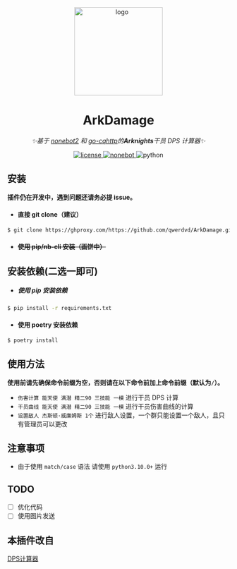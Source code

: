 <div style="text-align: center">
  <img width="200" src="https://v2.nonebot.dev/logo.png" alt="logo">

# ArkDamage

_✨基于 [nonebot2](https://github.com/nonebot/nonebot2) 和 [go-cqhttp](https://github.com/Mrs4s/go-cqhttp)的**Arknights**干员 DPS 计算器✨_

</div>

<div style="text-align: center">
  <a href="https://raw.githubusercontent.com/cscs181/QQ-Github-Bot/master/LICENSE">
    <img src="https://img.shields.io/github/license/cscs181/QQ-Github-Bot.svg" alt="license">
  </a>
  <a href="https://img.shields.io/badge/nonebot-2.0.0rc1+-red.svg">
    <img src="https://img.shields.io/badge/nonebot-2.0.0rc1+-red.svg" alt="nonebot">
  </a>
  <img src="https://img.shields.io/badge/python-3.10.0+-blue.svg" alt="python">
</div>

## 安装
**插件仍在开发中，遇到问题还请务必提 issue。**

- #### 直接 git clone（建议）

```bash
$ git clone https://ghproxy.com/https://github.com/qwerdvd/ArkDamage.git --depth=1
```

- #### ~~使用 pip/nb-cli 安装（画饼中）~~

## 安装依赖(二选一即可)

- ##### 使用 pip 安装依赖

```bash
$ pip install -r requirements.txt
```

- #### 使用 poetry 安装依赖

```bash
$ poetry install
```

## 使用方法

**使用前请先确保命令前缀为空，否则请在以下命令前加上命令前缀（默认为`/`）。**

- `伤害计算 能天使 满潜 精二90 三技能 一模` 进行干员 DPS 计算
- `干员曲线 能天使 满潜 精二90 三技能 一模` 进行干员伤害曲线的计算
- `设置敌人 杰斯顿·威廉姆斯 1个` 进行敌人设置，一个群只能设置一个敌人，且只有管理员可以更改

## 注意事项
- 由于使用 `match/case` 语法 请使用 `python3.10.0+` 运行

## TODO
- [ ] 优化代码
- [ ] 使用图片发送

## 本插件改自
[DPS计算器](https://github.com/xulai1001/akdata)
